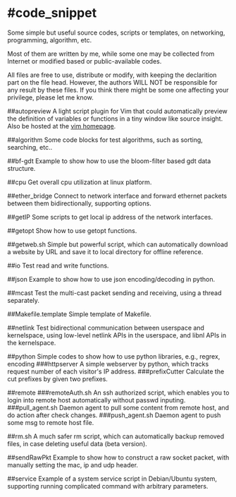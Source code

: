 #code_snippet
============

Some simple but useful source codes, scripts or templates, on networking, programming, algorithm, etc.

Most of them are written by me, while some one may be collected from Internet or modified based or public-available codes.

All files are free to use, distribute or modify, with keeping the declarition part on the file head. However, the authors WILL NOT be responsible for any result by these files. If you think there might be some one affecting your privilege, please let me know.

##autopreview 
A light script plugin for Vim that could automatically preview the definition of variables or functions in a tiny window like source insight. Also be hosted at the [vim homepage](http://www.vim.org/scripts/script.php?script_id=2228).

##algorithm
Some code blocks for test algorithms, such as sorting, searching, etc..

##bf-gdt
Example to show how to use the bloom-filter based gdt data structure.

##cpu
Get overall cpu utilization at linux platform.

##ether\_bridge
Connect to network interface and forward ethernet packets between them bidirectionally, supporting options.

##getIP
Some scripts to get local ip address of the network interfaces.

##getopt
Show how to use getopt functions.

##getweb.sh
Simple but powerful script, which can automatically download a website by URL and save it to local directory for offline reference.

##io
Test read and write functions.

##json
Example to show how to use json encoding/decoding in python.

##mcast
Test the multi-cast packet sending and receiving, using a thread separately.

##Makefile.template
Simple template of Makefile.

##netlink
Test bidirectional communication between userspace and kernelspace, using low-level netlink APIs in the userspace, and libnl APIs in the kernelspace.

##python
Simple codes to show how to use python libraries, e.g., regrex, encoding
###httpserver
A simple webserver by python, which tracks request number of each visitor's IP address.
###prefixCutter
Calculate the cut prefixes by given two prefixes.

##remote
###remoteAuth.sh
An ssh authorized script, which enables you to login into remote host automatically without passwd inputing.
###pull\_agent.sh
Daemon agent to pull some content from remote host, and do action after check changes.
###push\_agent.sh
Daemon agent to push some msg to remote host file.

##rm.sh
A much safer rm script, which can automatically backup removed files, in case deleting useful data (beta version).

##sendRawPkt
Example to show how to construct a raw socket packet, with manually setting the mac, ip and udp header.

##service
Example of a system service script in Debian/Ubuntu system, supporting running complicated command with arbitrary parameters.
